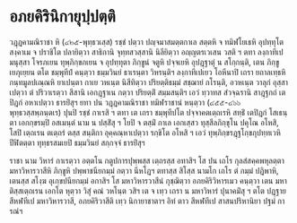 <h1>อภยคิรินิกายุปฺปตฺติ</h1>
<p>วฎฺฎคามณิราชา หิ (๔๒๕-พุทฺธวเสฺส) รชฺชํ ปตฺวา ปญฺจมาสมตฺตกาเล  สตฺตหิ จ ทมิฬโยเธหิ อุปทฺทุโต สงฺคาเม จ ปราชิโต ปลายิตฺวา สาธิกานิ จุทฺทสวสฺสานิ นิลียิตฺวา อญฺญตรเวเสน วสติ ฯ ตทา ลงฺกาทีเป มนุสฺสา โจรภเยน ทุพฺภิกฺขภเยน จ อุปทฺทุตา ภิกฺขูนํ จตูหิ ปจฺจเยหิ อุปฎฺฐาตุํ น สโกฺกนฺติ, เตน ภิกฺขู เยภุเยฺยน ตโต ชมฺพุทีปํ คนฺตฺวา ธมฺมวินยํ ธาเรนฺตา วิหรนฺติฯ ลงฺกาทีเปเยว โอหีนาปิ เถรา ยถาลเทฺธหิ กนฺทมูลปเณฺณหิ ยาเปนฺตา กาเย วหเนฺต นิสีทิตฺวา ปริยตฺติธมฺมํ สชฺฌายํ กโรนฺติ, อวหเนฺต  วาลุกํ อุสฺสาเปตฺวา ตํ ปริวาเรตฺวา สีสานิ เอกฎฺฐาเน กตฺวา ปริยตฺติํ สมฺมสนฺติฯ เอวํ ทฺวาทส สํวจฺฉรานิ สาฎฺฐกถํ เตปิฎกํ อหาเปตฺวา ธารยิํสุฯ ยทา ปน วฎฺฎคามณิราชา ทมิฬราชานํ หนฺตฺวา (๔๕๕-๔๖๖ พุทฺธวสฺสพฺภนฺตเร) ปุนปิ รชฺชํ กาเรสิ ฯ ตทา เต เถรา ชมฺพุทีปโต ปจฺจาคตเตฺถเรหิ สทฺธิํ เตปิฎกํ โสเธนฺตา เอกกฺขรมฺปิ อสเมนฺตํ นาม น ปสฺสิํสุ ฯ โยปิ จ  ตสฺมิํ กาเล เอกเสฺสว ทุสฺสีลภิกฺขุโน ปคุโณ อโหสิ, โสปิ เตฺถเรน ตเตฺถรํ ตสฺส สนฺติกา อุคฺคณฺหาเปตฺวา รกฺขิโต อโหสิ ฯ เอวํ ทุพฺภิกฺขรฎฺฐโกฺขภุปทฺทเวหิ ปีฬิตตฺตา ทุทฺธรสมเยปิ ธมฺมวินยํ สกฺกจฺจํ ธารยิํสุฯ</p>


<p>ราชา  นาม วิหารํ กาเรตฺวา อตฺตโน กตูปการปุพฺพสฺส เตฺถรสฺส อทาสิฯ โส ปน เถโร กุลสํสคฺคพหุลตฺตา มหาวิหารวาสีหิ ภิกฺขูหิ ปพฺพาชนียกมฺมํ กตฺวา นีหโฎฯ ตทาสฺส สิโสฺส นามโก เถโร ตํ กมฺมํ ปฎิพาหิ, เตนสฺส สโงฺฆ อุเกฺขปนียกมฺมํ อกาสิฯ โส มหาวิหารวาสีนํ กุชฺฌิตฺวา อภยคิริวิหารเมว คนฺตฺวา เตน มหาติสฺสเตฺถเรน เอกโต หุตฺวา วิสุํ คณํ วหโนฺต วสิฯ เต จ เทฺว เถรา น มหาวิหารํ ปุนาคมิํสุ ฯ ตโต ปฎฺฐาย สีหฬทีเป มหาวิหารวาสี, อภยคิริวาสีติ เทฺว นิกายาชาตาฯ อิทํ ตาว สีหฬทีเป สาสนปริหานิยา ปฐมํ การณํฯ</p>





